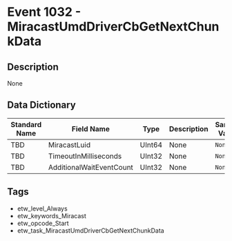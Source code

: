 # Event 1032 - MiracastUmdDriverCbGetNextChunkData

## Description
None

## Data Dictionary
|Standard Name|Field Name|Type|Description|Sample Value|
|---|---|---|---|---|
|TBD|MiracastLuid|UInt64|None|`None`|
|TBD|TimeoutInMilliseconds|UInt32|None|`None`|
|TBD|AdditionalWaitEventCount|UInt32|None|`None`|

## Tags
* etw_level_Always
* etw_keywords_Miracast
* etw_opcode_Start
* etw_task_MiracastUmdDriverCbGetNextChunkData
